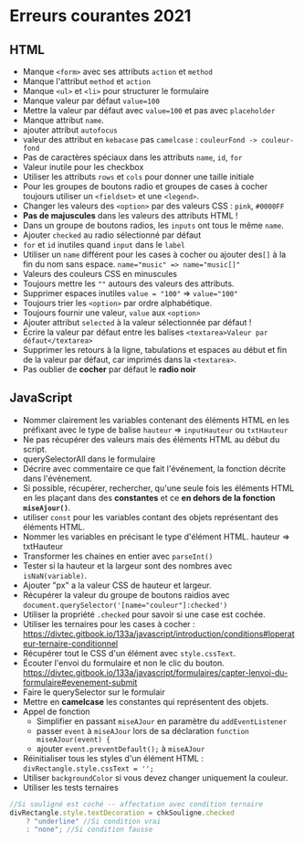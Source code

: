 # Erreurs courantes 2021

## HTML
* Manque `<form>` avec ses attributs `action` et `method`
* Manque l'attribut `method` et `action`
* Manque `<ul>` et `<li>` pour structurer le formulaire
* Manque valeur par défaut `value=100`
* Mettre la valeur par défaut avec `value=100` et pas avec `placeholder`
* Manque attribut `name`.
* ajouter attribut `autofocus`
* valeur des attribut en `kebacase` pas `camelcase` : `couleurFond -> couleur-fond`
* Pas de caractères spéciaux dans les attributs `name`, `id`, `for`
* Valeur inutile pour les checkbox
* Utiliser les attributs `rows` et `cols` pour donner une taille initiale
* Pour les groupes de boutons radio et groupes de cases à cocher toujours utiliser un `<fieldset>` et une `<legend>`.
* Changer les valeurs des `<option>` par des valeurs CSS : `pink`, `#0000FF`
* **Pas de majuscules** dans les valeurs des attributs HTML !
* Dans un groupe de boutons radios, les `inputs` ont tous le même `name`.
* Ajouter `checked` au radio sélectionné par défaut
* `for` et `id` inutiles quand `input` dans le `label`
* Utiliser un `name` différent pour les cases à cocher ou ajouter des`[]` à la fin du nom sans espace. `name="music" => name="music[]"`
* Valeurs des couleurs CSS en minuscules
* Toujours mettre les `""` autours des valeurs des attributs.
* Supprimer espaces inutiles `value = "100"` => `value="100"`
* Toujours trier les `<option>` par ordre alphabétique.
* Toujours fournir une valeur, `value` aux `<option>`
* Ajouter attribut `selected` à la valeur sélectionnée par défaut !
* Écrire la valeur par défaut entre les balises `<textarea>Valeur par défaut</textarea>`
* Supprimer les retours à la ligne, tabulations et espaces au début et fin de la valeur par défaut, car imprimés dans la `<textarea>`.
* Pas oublier de **cocher** par défaut le **radio noir**

## JavaScript
* Nommer clairement les variables contenant des éléments HTML en les préfixant avec le type de balise
  `hauteur` => `inputHauteur` ou `txtHauteur`
* Ne pas récupérer des valeurs mais des éléments HTML au début du script.
* querySelectorAll dans le formulaire
* Décrire avec commentaire ce que fait l'événement, la fonction décrite dans l'événement.
* Si possible, récupérer, rechercher, qu'une seule fois les éléments
  HTML en les plaçant dans des **constantes**
  et ce **en dehors de la fonction `miseAjour()`**.
* utiliser `const` pour les variables contant des objets représentant des éléments HTML.
* Nommer les variables en précisant le type d'élément HTML. hauteur => txtHauteur
* Transformer les chaines en entier avec `parseInt()`
* Tester si la hauteur et la largeur sont des nombres avec `isNaN(variable)`.
* Ajouter "px" a la valeur CSS de hauteur et largeur.
* Récupérer la valeur du groupe de boutons raidios avec
  `document.querySelector('[name="couleur"]:checked')`
* Utiliser la propriété `.checked` pour savoir si une case est cochée.
* Utiliser les ternaires pour les cases à cocher :
  https://divtec.gitbook.io/133a/javascript/introduction/conditions#loperateur-ternaire-conditionnel
* Récupérer tout le CSS d'un élément avec `style.cssText`.
* Écouter l'envoi du formulaire et non le clic du bouton.
  https://divtec.gitbook.io/133a/javascript/formulaires/capter-lenvoi-du-formulaire#evenement-submit
* Faire le querySelector sur le formulair
* Mettre en **camelcase** les constantes qui représentent des objets. 
* Appel de fonction
  - Simplifier en passant `miseAJour` en paramètre du `addEventListener`
  - passer `event` à `miseAJour` lors de sa déclaration `function miseAJour(event) {`
  - ajouter `event.preventDefault();` à `miseAJour`
* Réinitialiser tous les styles d'un élément HTML : `divRectangle.style.cssText = '';`
* Utiliser `backgroundColor` si vous devez changer uniquement la couleur.
* Utiliser les tests ternaires
```javascript
//Si souligné est coché -- affectation avec condition ternaire
divRectangle.style.textDecoration = chkSouligne.checked
    ? "underline" //Si condition vrai
    : "none"; //Si condition fausse
```
